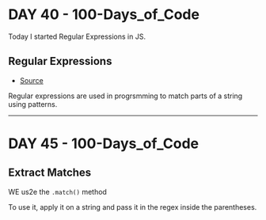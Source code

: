 # DAY 40 - 100-Days_of_Code
Today I started Regular Expressions in JS.

## Regular Expressions
- [Source](https://www.freecodecamp.org/learn/javascript-algorithms-and-data-structures/regular-expressions/using-the-test-method)

Regular expressions are used in progrsmming to match parts of a string using patterns.

---

# DAY 45 - 100-Days_of_Code

## Extract Matches
WE us2e the `.match()` method

To use it, apply it on a string and pass it in the regex inside the parentheses.
